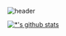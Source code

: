 
<!---
KIMDONGRO/KIMDONGRO is a ✨ special ✨ repository because its `README.md` (this file) appears on your GitHub profile.
You can click the Preview link to take a look at your changes.
--->

![header](https://capsule-render.vercel.app/api?type=waving&color=E3826C&height=250&section=header&text=DongRo%20Kim&fontSize=90&animation=fadeIn&fontAlignY=38&desc=%20&descAlignY=62&descAlign=62)

[![*'s github stats](https://github-readme-stats.vercel.app/api?username=KIMDONGRO)](https://github.com/****)

